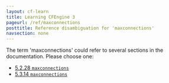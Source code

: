 ```yaml
---
layout: cf-learn
title: Learning CFEngine 3
pageurl: /ref/maxconnections
posttitle: Reference disambiguation for 'maxconnections'
navsection: none
---
```


The term 'maxconnections' could refer to several sections in the documentation. Please choose one:

- [5.2.28 <code>maxconnections</code>](https://cfengine.com/manuals/cf3-reference#maxconnections-in-agent)
- [5.3.14 <code>maxconnections</code>](https://cfengine.com/manuals/cf3-reference#maxconnections-in-server)
